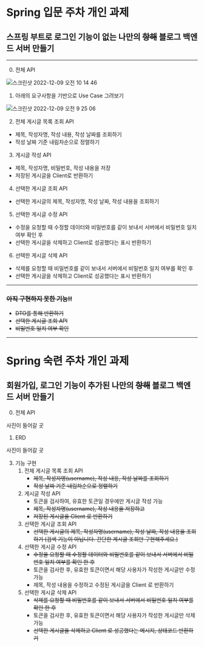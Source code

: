 # Spring 입문 주차 개인 과제
## 스프링 부트로 로그인 기능이 없는 나만의 ~~항해~~ 블로그 백엔드 서버 만들기

---

0. 전체 API

![스크린샷 2022-12-09 오전 10 14 46](https://user-images.githubusercontent.com/117060896/206600674-ef6b2745-adf0-49a1-a767-9012ed9ba053.png)

1. 아래의 요구사항을 기반으로 Use Case 그려보기

![스크린샷 2022-12-09 오전 9 25 06](https://user-images.githubusercontent.com/117060896/206600831-dfa6a591-dd37-4c99-9071-d8f02b9bd856.png)


2. 전체 게시글 목록 조회 API
- 제목, 작성자명, 작성 내용, 작성 날짜를 조회하기
- 작성 날짜 기준 내림차순으로 정렬하기

3. 게시글 작성 API
- 제목, 작성자명, 비밀번호, 작성 내용을 저장
- 저장된 게시글을 Client로 반환하기

4. 선택한 게시글 조회 API
- 선택한 게시글의 제목, 작성자명, 작성 날짜, 작성 내용을 조회하기

5. 선택한 게시글 수정 API
- 수정을 요청할 때 수정할 데이터와 비밀번호를 같이 보내서 서버에서 비밀번호 일치 여부 확인 후
- 선택한 게시글을 삭제하고 Client로 성공했다는 표시 반환하기

6. 선택한 게시글 삭제 API
- 삭제를 요청할 때 비밀번호를 같이 보내서 서버에서 비밀번호 일치 여부를 확인 후
- 선택한 게시글을 삭제하고 Client로 성공했다는 표시 반환하기

---

### ~~아직 구현하지 못한 기능!!~~
- ~~DTO를 통해 반환하기~~
- ~~선택한 게시글 조회 API~~
- ~~비밀번호 일치 여부 확인~~

---

# Spring 숙련 주차 개인 과제
## 회원가입, 로그인 기능이 추가된 나만의 ~~항해~~ 블로그 백엔드 서버 만들기

0. 전체 API

사진이 들어갈 곳

1. ERD

사진이 들어갈 곳

3. 기능 구현
    1. 전체 게시글 목록 조회 API
       * ~~제목, 작성자명(username), 작성 내용, 작성 날짜를 조회하기~~
       * ~~작성 날짜 기준 내림차순으로 정렬하기~~
   2. 게시글 작성 API
       * 토큰을 검사하여, 유효한 토큰일 경우에만 게시글 작성 가능
       * ~~제목, 작성자명(username), 작성 내용을 저장하고~~
       * ~~저장된 게시글을 Client 로 반환하기~~
   3. 선택한 게시글 조회 API
       * ~~선택한 게시글의 제목, 작성자명(username), 작성 날짜, 작성 내용을 조회하기 (검색 기능이 아닙니다. 간단한 게시글 조회만 구현해주세요.)~~
   4. 선택한 게시글 수정 API
       * ~~수정을 요청할 때 수정할 데이터와 비밀번호를 같이 보내서 서버에서 비밀번호 일치 여부를 확인 한 후~~
       * 토큰을 검사한 후, 유효한 토큰이면서 해당 사용자가 작성한 게시글만 수정 가능
       * 제목, 작성 내용을 수정하고 수정된 게시글을 Client 로 반환하기
   5. 선택한 게시글 삭제 API
       * ~~삭제를 요청할 때 비밀번호를 같이 보내서 서버에서 비밀번호 일치 여부를 확인 한 후~~
       * 토큰을 검사한 후, 유효한 토큰이면서 해당 사용자가 작성한 게시글만 삭제 가능
       * ~~선택한 게시글을 삭제하고 Client 로 성공했다는 메시지, 상태코드 반환하기~~
